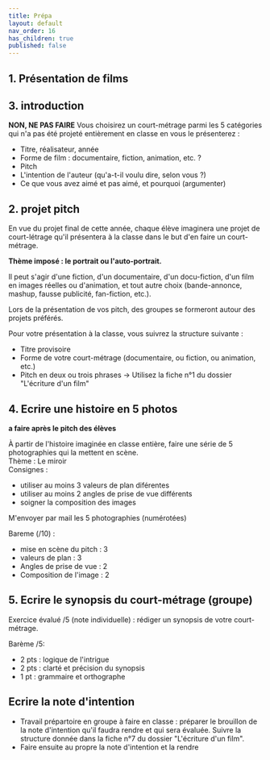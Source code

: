 ```yaml
---
title: Prépa
layout: default
nav_order: 16
has_children: true
published: false
---
```


## 1. Présentation de films


## 3. introduction
**NON, NE PAS FAIRE**
Vous choisirez un court-métrage parmi les 5 catégories qui n'a pas été projeté entièrement en classe en vous le présenterez :
- Titre, réalisateur, année
- Forme de film : documentaire, fiction, animation, etc. ?
- Pitch
- L'intention de l'auteur (qu'a-t-il voulu dire, selon vous ?)
- Ce que vous avez aimé et pas aimé, et pourquoi (argumenter)


## 2. projet pitch
En vue du projet final de cette année, chaque élève imaginera une projet de court-létrage qu'il présentera à la classe dans le but d'en faire un court-métrage.

**Thème imposé : le portrait ou l'auto-portrait.**

Il peut s'agir d'une fiction, d'un documentaire, d'un docu-fiction, d'un film en images réelles ou d'animation, et tout autre choix (bande-annonce, mashup, fausse publicité, fan-fiction, etc.).

Lors de la présentation de vos pitch, des groupes se formeront autour des projets préférés.

Pour votre présentation à la classe, vous suivrez la structure suivante :
- Titre provisoire
- Forme de votre court-métrage (documentaire, ou fiction, ou animation, etc.) 
- Pitch en deux ou trois phrases
→ Utilisez la fiche n°1 du dossier "L'écriture d'un film"

## 4. Ecrire une histoire en 5 photos
**a faire après le pitch des élèves**

À partir de l'histoire imaginée en classe entière, faire une série de 5 photographies qui la mettent en scène.  
Thème : Le miroir  
Consignes : 
- utiliser au moins 3 valeurs de plan diférentes 
- utiliser au moins 2 angles de prise de vue différents
- soigner la composition des images

M'envoyer par mail les 5 photographies (numérotées)

Bareme (/10) : 
- mise en scène du pitch : 3
- valeurs de plan : 3
- Angles de prise de vue : 2
- Composition de l'image : 2

## 5. Ecrire le synopsis du court-métrage (groupe)

Exercice évalué /5 (note individuelle) : rédiger un synopsis de votre court-métrage.

Barème /5:

- 2 pts : logique de l'intrigue
- 2 pts : clarté et précision du synopsis
- 1 pt : grammaire et orthographe

## Ecrire la note d'intention

- Travail prépartoire en groupe à faire en classe : préparer le brouillon de la note d'intention qu'il faudra rendre et qui sera évaluée. Suivre la structure donnée dans la fiche n°7 du dossier "L'écriture d'un film".
- Faire ensuite au propre la note d'intention et la rendre